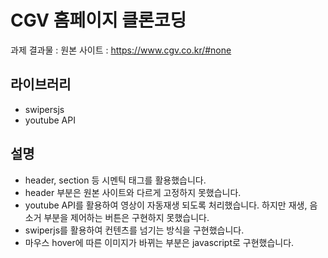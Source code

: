 # CGV 홈페이지 클론코딩

과제 결과물 :
원본 사이트 : https://www.cgv.co.kr/#none

## 라이브러리

- swipersjs
- youtube API

## 설명

- header, section 등 시멘틱 태그를 활용했습니다.
- header 부분은 원본 사이트와 다르게 고정하지 못했습니다.
- youtube API를 활용하여 영상이 자동재생 되도록 처리했습니다.
  하지만 재생, 음소거 부분을 제어하는 버튼은 구현하지 못했습니다.
- swiperjs를 활용하여 컨텐츠를 넘기는 방식을 구현했습니다.
- 마우스 hover에 따른 이미지가 바뀌는 부분은 javascript로 구현했습니다.
